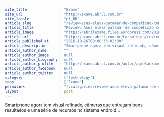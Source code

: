 ```yaml
---
site_title               : "Exame"
site_url                 : "http://exame.abril.com.br"
site_locale              : "pt_BR"
article_slug             : "review-asus-eleva-patamar-de-competicao-com-zenfone-3"
article_title            : "Review: Asus eleva patamar de competição com Zenfone 3"
article_image            : "https://abrilexame.files.wordpress.com/2016/10/20161024_170146.jpg?quality=70&strip=all&w=680"
article_url              : "http://exame.abril.com.br/tecnologia/review-asus-eleva-patamar-de-competicao-com-zenfone-3/"
article_published_at     : "2016-10-26T08:00:33-02:00"
article_description      : "Smartphone agora tem visual refinado, câmeras que entregam bons resultados e uma série de recursos no sistema Android..."
article_author_name      : ""
article_author_image     : null
article_author_biography : null
article_author_profile   : "http://exame.abril.com.br/autor/agrelaexame/"
article_author_facebook  : null
article_author_twitter   : null
category                 : ['technology']
tags                     : ['Exame']
permalink                : "/:categories/review-asus-eleva-patamar-de-competicao-com-zenfone-3/"
layout                   : post
---
```


Smartphone agora tem visual refinado, câmeras que entregam bons resultados e uma série de recursos no sistema Android...

